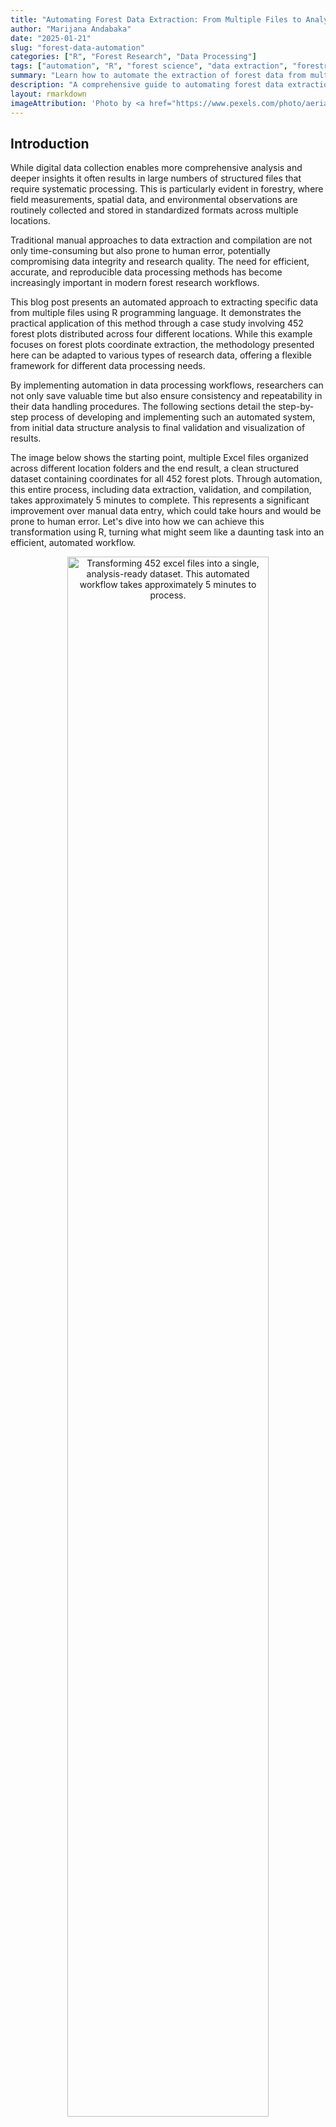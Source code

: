 ```yaml
---
title: "Automating Forest Data Extraction: From Multiple Files to Analysis-Ready Datasets"
author: "Marijana Andabaka"
date: "2025-01-21"
slug: "forest-data-automation"
categories: ["R", "Forest Research", "Data Processing"]
tags: ["automation", "R", "forest science", "data extraction", "forestry"]
summary: "Learn how to automate the extraction of forest data from multiple files using R, significantly reducing manual data processing time and ensuring data accuracy."
description: "A comprehensive guide to automating forest data extraction from multiple files using R, including detailed code examples, testing procedures, and practical applications for forest researchers."
layout: rmarkdown
imageAttribution: 'Photo by <a href="https://www.pexels.com/photo/aerial-photography-of-green-leafed-trees-1310755/" target="_blank">Alexander Igrevsky</a>'
---
```




## Introduction

While digital data collection enables more comprehensive analysis and deeper insights it often results in large numbers of structured files that require systematic processing. This is particularly evident in forestry, where field measurements, spatial data, and environmental observations are routinely collected and stored in standardized formats across multiple locations.

Traditional manual approaches to data extraction and compilation are not only time-consuming but also prone to human error, potentially compromising data integrity and research quality. The need for efficient, accurate, and reproducible data processing methods has become increasingly important in modern forest research workflows.

This blog post presents an automated approach to extracting specific data from multiple files using R programming language. It demonstrates the practical application of this method through a case study involving 452 forest plots distributed across four different locations. While this example focuses on forest plots coordinate extraction, the methodology presented here can be adapted to various types of research data, offering a flexible framework for different data processing needs.

By implementing automation in data processing workflows, researchers can not only save valuable time but also ensure consistency and repeatability in their data handling procedures. The following sections detail the step-by-step process of developing and implementing such an automated system, from initial data structure analysis to final validation and visualization of results.

The image below shows the starting point, multiple Excel files organized across different location folders and the end result, a clean structured dataset containing coordinates for all 452 forest plots. Through automation, this entire process, including data extraction, validation, and compilation, takes approximately 5 minutes to complete. This represents a significant improvement over manual data entry, which could take hours and would be prone to human error. Let's dive into how we can achieve this transformation using R, turning what might seem like a daunting task into an efficient, automated workflow.

<div class="figure" style="text-align: center">
<img src="images/folders-to-results.jpeg" alt="Transforming 452 excel files into a single, analysis-ready dataset. This automated workflow takes approximately 5 minutes to process." width="80%" />
<p class="caption"><span id="fig:folder-structure"></span>Figure 1: Transforming 452 excel files into a single, analysis-ready dataset. This automated workflow takes approximately 5 minutes to process.</p>
</div>


## Required Packages

First, let's load all necessary packages.


``` r
# Load required packages
library(readxl)          # reading excel files
library(dplyr)           # data manipulation
library(purrr)           # functional programming operations
library(stringr)         # string manipulation
library(ggplot2)         # visualization
library(rnaturalearth)   # accessing Natural Earth map data (administrative boundaries)
library(sf)              # handling spatial vector data and coordinate transformations
library(sp)              # spatial data manipulation and projections
```




## Understanding Data Structure

Our data are field measurements from forest plots stored in excel (.xls) format, with each plot's data contained in a separate file. In total, we have 452 plots distributed across four different geographical locations, with the files organized accordingly in four folders. 

Before developing any automation functions, let's examine the structure of a single file to understand its layout.


``` r
# Read a sample file
test_file <- read_excel("data/Delnice/5-1053-10.xls")

# View the structure
print(test_file)
#> # A tibble: 34 × 22
#>    `Formular TRAKT` ...2  ...3  ...4  ...5  ...6   ...7  ...8  ...9  ...10 ...11
#>    <chr>            <chr> <chr> <chr> <chr> <chr>  <chr> <chr> <chr> <chr> <chr>
#>  1 <NA>             <NA>  <NA>  <NA>  <NA>  <NA>   <NA>  <NA>  <NA>  <NA>  <NA> 
#>  2 STRATUM          <NA>  <NA>  <NA>  <NA>  Broj … <NA>  <NA>  11    Broj… <NA> 
#>  3 DATUM            <NA>  <NA>  <NA>  <NA>  <NA>   <NA>  <NA>  Koor… <NA>  <NA> 
#>  4 1.               13    <NA>  9     <NA>  2007   <NA>  <NA>  Refe… <NA>  <NA> 
#>  5 2.               <NA>  <NA>  <NA>  <NA>  <NA>   <NA>  <NA>  x     <NA>  5463…
#>  6 <NA>             DD    <NA>  MM    <NA>  GG     <NA>  <NA>  y     <NA>  5047…
#>  7 <NA>             <NA>  <NA>  <NA>  <NA>  <NA>   <NA>  <NA>  <NA>  <NA>  <NA> 
#>  8 VRIJEME          1     <NA>  2     <NA>  <NA>   <NA>  <NA>  <NA>  <NA>  <NA> 
#>  9 <NA>             sat   min   sat   <NA>  min    <NA>  <NA>  <NA>  <NA>  <NA> 
#> 10 Odlazak          10    15    <NA>  <NA>  <NA>   <NA>  <NA>  <NA>  <NA>  <NA> 
#> # ℹ 24 more rows
#> # ℹ 11 more variables: ...12 <chr>, ...13 <dbl>, ...14 <chr>, ...15 <dbl>,
#> #   ...16 <lgl>, ...17 <lgl>, ...18 <lgl>, ...19 <chr>, ...20 <lgl>,
#> #   ...21 <lgl>, ...22 <chr>
```

After examining our test file's structure, we identified that coordinates appear two columns after their respective "x" and "y" markers. To ensure this pattern is consistent across all files, we'll create a function to check structural consistency across all files.



``` r

verify_file_structure <- function(file_path) {
    # Use tryCatch to handle potential errors during file processing
    tryCatch({
        # Read the Excel file - no column names as they're not standardized
        raw_data <- read_excel(file_path, sheet = 1, col_names = FALSE)
        
        # Create a results list to store verification outcomes
        results <- list(
            file_name = basename(file_path),    
            is_valid = TRUE,                    # Initially assume file is valid
            issues = character(0)               # Empty vector to store any issues found
        )
        
        # Initialize flags to track if coordinates were found
        # Will be set to TRUE when valid coordinates are found
        found_x <- FALSE
        found_y <- FALSE
        
        # Loop through each row to find 'x' and 'y' markers and their coordinates
        for(i in 1:nrow(raw_data)) {
            row_data <- raw_data[i,]
            
            # Check for 'x' marker if not already found
            if("x" %in% row_data && !found_x) {
                
                # Get position of first 'x' in the row
                x_position <- which(row_data == "x")[1]
                
                # Check if we can look two columns ahead (where coordinate should be)
                if(x_position + 2 <= ncol(raw_data)) {
                    
                    # Try to convert the value two columns after 'x' to numeric
                    x_value <- suppressWarnings(as.numeric(row_data[x_position + 2]))
                    
                    # If conversion successful (not NA), mark as found
                    if(!is.na(x_value)) {
                        found_x <- TRUE
                    }
                }
            }
            
            # Check for 'y' marker if not already found
            if("y" %in% row_data && !found_y) {
                
                # Get position of first 'y' in the row
                y_position <- which(row_data == "y")[1]
                
                # Check if we can look two columns ahead
                if(y_position + 2 <= ncol(raw_data)) {
                    
                    # Try to convert the value two columns after 'y' to numeric
                    y_value <- suppressWarnings(as.numeric(row_data[y_position + 2]))
                    
                    # If conversion successful, mark as found
                    if(!is.na(y_value)) {
                        found_y <- TRUE
                    }
                }
            }
            
            # If both coordinates found, no need to check remaining rows
            if(found_x && found_y) break
        }
        
        # Update results if coordinates weren't found
        if(!found_x) {
            results$is_valid <- FALSE
            results$issues <- c(results$issues, 
                "No valid x-coordinate found two columns after 'x' marker")
        }
        if(!found_y) {
            results$is_valid <- FALSE
            results$issues <- c(results$issues, 
                "No valid y-coordinate found two columns after 'y' marker")
        }
        
        return(results)
        
    }, error = function(e) {
        # If any error occurs, return error information
        return(list(
            file_name = basename(file_path),
            is_valid = FALSE,
            issues = sprintf("Error reading file: %s", e$message)
        ))
    })
}


verify_all_files <- function(base_path) {
    folders <- list.dirs(base_path, full.names = FALSE, recursive = FALSE)
    total_files <- 0
    valid_files <- 0
    
    for(folder in folders) {
        folder_path <- file.path(base_path, folder)
        excel_files <- list.files(
            path = folder_path,
            pattern = "\\.(xls|xlsx)$",
            full.names = TRUE
        )
        
        total_files <- total_files + length(excel_files)
        folder_results <- lapply(excel_files, verify_file_structure)
        valid_in_folder <- sum(sapply(folder_results, function(x) x$is_valid))
        valid_files <- valid_files + valid_in_folder
    }
    
    # Create a data frame with summary statistics
    summary_df <- data.frame(
        total_files_checked = total_files,
        files_valid = valid_files,
        files_with_issues = total_files - valid_files
    )
    
    # Print summary
    cat("\n=== Verification Summary ===\n")
    cat(sprintf("Total files checked: %d\n", total_files))
    cat(sprintf("Files with valid structure: %d\n", valid_files))
    cat(sprintf("Files with issues: %d\n", total_files - valid_files))
    
    return(summary_df)
}


verify_files <- verify_all_files("content/en/posts/forest-data-extraction/data/")
```



``` r

verify_files <- read.csv("verify_files.csv")
cat("=== Verification Summary ===\n")
#> === Verification Summary ===
cat(sprintf("Total files checked: %d\n", verify_files$total_files_checked))
#> Total files checked: 452
cat(sprintf("Files with valid structure: %d\n", verify_files$files_valid))
#> Files with valid structure: 452
cat(sprintf("Files with issues: %d\n", verify_files$files_with_issues))
#> Files with issues: 0
```


The verification results confirmed that all files follow the same structure giving us confidence to proceed with developing our main coordinate extraction function.

## Main Coordinates Extraction Function

The extract_coordinates function processes a single excel file to extract coordinates.


``` r

extract_coordinates <- function(file_path) {
    # Wrap everything in tryCatch to handle any errors 
    tryCatch({
        # Read the Excel file's first sheet without assuming column names
        raw_data <- read_excel(file_path, sheet = 1, col_names = FALSE)
        
        # Initialize coordinate variables as NULL
        x_coord <- NULL
        y_coord <- NULL
        
        # Loop through each row of the file
        for(i in 1:nrow(raw_data)) {
            
            # Check if "x" exists in the current row
            if("x" %in% raw_data[i,]) {
                x_row <- i  # Remember which row we found "x" in
                # Find the column position of the first "x"
                x_col <- which(raw_data[i,] == "x")[1]
                
                # Check if we can look two columns ahead (where the coordinate should be)
                if(x_col + 2 <= ncol(raw_data)) {
                    # Get the value two columns after "x"
                    x_val <- raw_data[x_row, x_col + 2]
                    # If it's not NA, convert to numeric
                    if(!is.na(x_val)) {
                        x_coord <- as.numeric(x_val)
                    }
                }
            }
            
            # Do the same for "y" coordinate
            if("y" %in% raw_data[i,]) {
                y_row <- i
                y_col <- which(raw_data[i,] == "y")[1]
                if(y_col + 2 <= ncol(raw_data)) {
                    y_val <- raw_data[y_row, y_col + 2]
                    if(!is.na(y_val)) {
                        y_coord <- as.numeric(y_val)
                    }
                }
            }
        }
        
        # If both coordinates were found
        if(!is.null(x_coord) && !is.null(y_coord)) {
            # Extract plot number from filename (pattern: numbers-numbers)
            plot_number <- str_extract(basename(file_path), "\\d+-\\d+")
            
            # Create a data frame with all the information
            result <- data.frame(
                file_name = basename(file_path),      
                plot_number = plot_number,            # Extracted plot number
                folder_name = basename(dirname(file_path)), # Folder name
                x_coordinate = x_coord,               # X coordinate
                y_coordinate = y_coord,               # Y coordinate
                stringsAsFactors = FALSE              # Don't convert strings to factors
            )
            
            return(result)
        } else {
            # If coordinates weren't found, warn and return NULL
            warning(sprintf("Could not find coordinates in file: %s", basename(file_path)))
            return(NULL)
        }
    }, error = function(e) {
        # If any error occurs, warn and return NULL
        warning(sprintf("Error processing file %s: %s", basename(file_path), e$message))
        return(NULL)
    })
}
```

The process_folders function handles multiple folders and files.


``` r

process_folders <- function(base_path, folder_names = NULL) {
    # If no specific folders provided, get all folders in base path
    if(is.null(folder_names)) {
        folder_names <- list.dirs(base_path, full.names = FALSE, recursive = FALSE)
    }
    
    # Create empty list to store results from each folder
    all_results <- list()
    
    # Process each folder
    for(folder in folder_names) {
        # Print progress message
        cat(sprintf("\nProcessing folder: %s\n", folder))
        
        # Create full path to current folder
        folder_path <- file.path(base_path, folder)
        
        # Get all Excel files in the current folder
        excel_files <- list.files(
            path = folder_path,          # Current folder path
            pattern = "\\.(xls|xlsx)$",  # Match Excel files
            full.names = TRUE,           # Get full file paths
            recursive = FALSE            # Don't look in subfolders
        )
        
        # Print number of files found
        cat(sprintf("Found %d Excel files\n", length(excel_files)))
        
        # Process each file using purrr::map_df
        folder_results <- map_df(excel_files, function(file) {
            cat(sprintf("Processing file: %s\n", basename(file)))
            extract_coordinates(file)
        })
        
        # Store results for this folder
        all_results[[folder]] <- folder_results
    }
    
    # Combine all folder results into one data frame
    final_results <- bind_rows(all_results)
    
    return(final_results)
}

base_path <- "content/en/posts/forest-data-extraction/data/"
folder_names <- c("Delnice", "Gospić", "Ogulin", "Senj")

# Process all folders and extract coordinates
results <- process_folders(base_path)
```

Now let's see the results.


``` r

results <- read.csv("results.csv")
print(head(results))
#>       file_name plot_number folder_name x_coordinate y_coordinate
#> 1 5-1053-10.xls      5-1053     Delnice      5463000      5047000
#> 2  5-1054-3.xls      5-1054     Delnice      5468000      5049000
#> 3 5-1055-12.xls      5-1055     Delnice      5473000      5047000
#> 4 5-1056-13.xls      5-1056     Delnice      5474000      5046000
#> 5 5-1135-14.xls      5-1135     Delnice      5463000      5042000
#> 6 5-1136-10.xls      5-1136     Delnice      5467000      5043000
```

## Data Validation and Testing

To ensure complete processing, we can perform several checks.

``` r

# Check for missing values and file processing
missing_coords <- sum(is.na(results$x_coordinate) | is.na(results$y_coordinate))
total_files <- length(list.files(path = base_path, 
                               pattern = "\\.(xls|xlsx)$", 
                               recursive = TRUE))
processed_files <- nrow(results)

# Simple logical checks
all_files_processed <- total_files == processed_files
no_missing_values <- missing_coords == 0

# Print validation results
cat("Validation Results:\n")
#> Validation Results:
cat(sprintf("Total files in directories: %d\n", total_files))
#> Total files in directories: 452
cat(sprintf("Files processed: %d\n", processed_files))
#> Files processed: 452
cat(sprintf("Files with missing coordinates: %d\n", missing_coords))
#> Files with missing coordinates: 0
cat(sprintf("All files processed: %s\n", ifelse(all_files_processed, "Yes", "No")))
#> All files processed: Yes
cat(sprintf("No missing values: %s\n", ifelse(no_missing_values, "Yes", "No")))
#> No missing values: Yes
```

## Data Visualisation

After successfully extracting coordinates from all four folders and 452 files, let's visualize their spatial distribution. However, since our coordinates are in the Gauss-Krüger coordinate system (EPSG:31275), we need to transform them to the WGS84 coordinate system (EPSG:4326) to properly display them on a map. The following code performs the coordinate transformation and creates a map showing the distribution of all 452 forest plots across their respective locations.


``` r
# Convert our data frame to spatial points
# First create spatial points with Gauss-Krüger CRS
points_gk <- st_as_sf(results, 
                      coords = c("x_coordinate", "y_coordinate"),
                      crs = 31275)  # EPSG code for Gauss-Krüger zone 5

# Transform to WGS84
points_wgs84 <- st_transform(points_gk, crs = 4326)

# Extract transformed coordinates
results_transformed <- results
results_transformed$lon <- st_coordinates(points_wgs84)[,1]
results_transformed$lat <- st_coordinates(points_wgs84)[,2]


# Display the first few rows of transformed data
results_transformed %>% 
    head()
#>       file_name plot_number folder_name x_coordinate y_coordinate      lon
#> 1 5-1053-10.xls      5-1053     Delnice      5463000      5047000 14.52124
#> 2  5-1054-3.xls      5-1054     Delnice      5468000      5049000 14.58516
#> 3 5-1055-12.xls      5-1055     Delnice      5473000      5047000 14.64935
#> 4 5-1056-13.xls      5-1056     Delnice      5474000      5046000 14.66221
#> 5 5-1135-14.xls      5-1135     Delnice      5463000      5042000 14.52162
#> 6 5-1136-10.xls      5-1136     Delnice      5467000      5043000 14.57275
#>        lat
#> 1 45.56628
#> 2 45.58453
#> 3 45.56674
#> 4 45.55779
#> 5 45.52129
#> 6 45.53049

# Load Croatia's map from Natural Earth package
croatia <- ne_countries(scale = "large", country = "croatia", returnclass = "sf")

# Convert folder_name column to a factor for better handling of categorical variables
results_transformed$folder_name <- factor(results_transformed$folder_name)

# Create visualization
ggplot() +
  # Add Croatia's map as background
  # lightgray is fill color, darkgray is border color
  geom_sf(data = croatia, 
          fill = "lightgray", 
          color = "darkgray") +
  
  # Add points to the map
  geom_point(data = results_transformed %>% 
               mutate(folder_name = droplevels(folder_name)), 
             aes(x = lon, y = lat, 
                 color = folder_name),  
             size = 1.3,      # point size
             alpha = 0.6) +   # point transparency
  
  # Define custom colors for each category (folder)
  # setNames pairs colors with factor levels
  scale_color_manual(
    values = setNames(
      c("#284345c7", "#5F6F52", "#a78780", "#783D19"),
      levels(results_transformed$folder_name)
    )
  ) +
  
  # Set minimal theme for clean visualization
  theme_minimal() +
  
  # Set plot labels
  labs(title = "",         
       color = "Location") +  
  
  # Position legend at bottom of plot
  theme(legend.position = "bottom")
```

<div class="figure" style="text-align: center">
<img src="{{< blogdown/postref >}}index_files/figure-html/map-plots-1.png" alt="Spatial distribution of 452 forest plots across four management units in Croatia" width="80%" />
<p class="caption"><span id="fig:map-plots"></span>Figure 2: Spatial distribution of 452 forest plots across four management units in Croatia</p>
</div>



## Saving Results

The final results were saved in a tabular format (CSV file) for further analysis.


``` r
# Save to CSV
write.csv(results, "extracted-coordinates.csv", row.names = FALSE)
```


## Conclusion

This automated approach successfully processed 452 plot files across 4 geographical regions in approximately 5 minutes
with zero manual data entry errors. Each file was processed systematically to obtain its spatial coordinates, and the completeness of the extraction was validated through comprehensive checks. The extracted data was organized into a structured dataset, enabling easy access and analysis. To provide a clear understanding of the spatial distribution of forest plots, we generated visualization that illustrate the geographical spread across the four locations. 

By automating the extraction of coordinates from numerous files we not only saved considerable time but also eliminated potential manual entry errors. This approach can be adapted for various types of forest research data, making it a valuable tool for forest scientists working with multiple data files. Remember to always validate your results and adjust the code according to your specific requirements.

